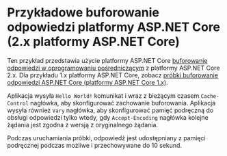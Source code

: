 # <a name="aspnet-core-response-caching-sample-aspnet-core-2x"></a>Przykładowe buforowanie odpowiedzi platformy ASP.NET Core (2.x platformy ASP.NET Core)

Ten przykład przedstawia użycie platformy ASP.NET Core [buforowanie odpowiedzi w oprogramowaniu pośredniczącym](xref:performance/caching/middleware) z platformy ASP.NET Core 2.x. Dla przykładu 1.x platformy ASP.NET Core, zobacz [próbki buforowanie odpowiedzi ASP.NET Core (platformy ASP.NET Core 1.x)](https://github.com/aspnet/Docs/tree/master/aspnetcore/performance/caching/middleware/samples/1.x).

Aplikacja wysyła `Hello World!` komunikat i wraz z bieżącym czasem `Cache-Control` nagłówka, aby skonfigurować zachowanie buforowania. Aplikacja wysyła również `Vary` nagłówka, aby skonfigurować pamięć podręczną do obsługi odpowiedzi tylko wtedy, gdy `Accept-Encoding` nagłówka kolejne żądania jest zgodna z wersją z oryginalnego żądania.

Podczas uruchamiania próbki, odpowiedź jest udostępniany z pamięci podręcznej podczas możliwe i przechowywane do 10 sekund.
